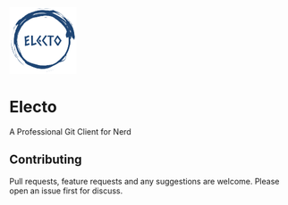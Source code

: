 ![Electo](assets/logo-300x150.png)

# Electo

A Professional Git Client for Nerd

## Contributing

Pull requests, feature requests and any suggestions are welcome. Please open an issue first for discuss.

